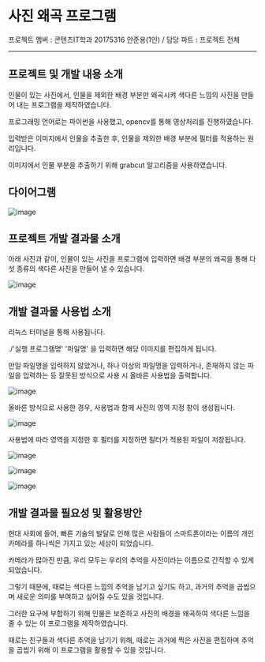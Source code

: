 # 사진 왜곡 프로그램

프로젝트 멤버 : 콘텐츠IT학과 20175316 안준용(1인) / 담당 파트 : 프로젝트 전체

***

## 프로젝트 및 개발 내용 소개

인물이 있는 사진에서, 인물을 제외한 배경 부분만 왜곡시켜 색다른 느낌의 사진을 만들어 내는 프로그램을 제작하였습니다.

프로그래밍 언어로는 파이썬을 사용했고, opencv를 통해 영상처리를 진행하였습니다.

입력받은 이미지에서 인물을 추출한 후, 인물을 제외한 배경 부분에 필터를 적용하는 원리입니다.

이미지에서 인물 부분을 추출하기 위해 grabcut 알고리즘을 사용하였습니다.

## 다이어그램

![image](https://user-images.githubusercontent.com/92137084/144738241-51f9916f-196f-4a5f-abe3-b12244bf4b3d.png)

## 프로젝트 개발 결과물 소개

아래 사진과 같이, 인물이 있는 사진을 프로그램에 입력하면 배경 부분의 왜곡을 통해 다섯 종류의 색다른 사진을 만들어 낼 수 있습니다.

![image](https://user-images.githubusercontent.com/92137084/144738578-4d0535cb-5b57-4ea3-8303-e5a7ce5903b3.png)

## 개발 결과물 사용법 소개

리눅스 터미널을 통해 사용됩니다. 

./'실행 프로그램명' '파일명' 을 입력하면 해당 이미지를 편집하게 됩니다.

만일 파일명을 입력하지 않았거나, 하나 이상의 파일명을 입력하거나, 존재하지 않는 파일을 입력하는 등 잘못된 방식으로 사용 시 올바른 사용법을 출력합니다.

![image](https://user-images.githubusercontent.com/92137084/144740212-5fbafcc5-456a-4c6e-b4d3-ac08344798b4.png)

올바른 방식으로 사용한 경우, 사용법과 함께 사진의 영역 지정 창이 생성됩니다.

![image](https://user-images.githubusercontent.com/92137084/144740237-c5301ed9-39c5-470b-80e9-5d7c8a4d2e6c.png)

사용법에 따라 영역을 지정한 후 필터를 지정하면 필터가 적용된 파일이 저장됩니다.

![image](https://user-images.githubusercontent.com/92137084/144740371-dcda6840-f204-4755-902f-424bb274218c.png)

![image](https://user-images.githubusercontent.com/92137084/144740504-6866c5df-a83e-409b-af1d-607241965375.png)

![image](https://user-images.githubusercontent.com/92137084/144740546-2f39f6f2-a125-49a7-a676-256f6eb5dc84.png)

## 개발 결과물 필요성 및 활용방안

현대 사회에 들어, 빠른 기술의 발달로 인해 많은 사람들이 스마트폰이라는 이름의 개인 카메라를 하나씩은 가지고 있는 세상이 되었습니다.

카메라가 많아진 만큼, 우리 모두는 우리의 추억을 사진이라는 이름으로 간직할 수 있게 되었습니다.

그렇기 때문에, 때로는 색다른 느낌의 추억을 남기고 싶기도 하고, 과거의 추억을 곱씹으며 새로운 의미를 부여하고 싶어질 수도 있을 것입니다.

그러한 요구에 부합하기 위해 인물은 보존하고 사진의 배경을 왜곡하여 색다른 느낌을 줄 수 있는 이 프로그램을 제작하였습니다.

때로는 친구들과 색다른 추억을 남기기 위해, 때로는 과거에 찍은 사진을 편집하며 추억을 곱씹기 위해 이 프로그램을 활용할 수 있을 것입니다.
